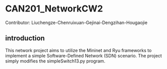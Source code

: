 # CAN201_NetworkCW2
Contributor: Liuchengze-Chenruixuan-Gejinai-Dengzihan-Hougaojie

## introduction
This network project aims to utilize the Mininet and Ryu frameworks to implement a simple Software-Defined Network (SDN) scenario. The project simply modifies the simpleSwitch13.py program.
